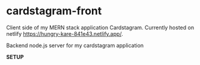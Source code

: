 # cardstagram-front
Client side of my MERN stack application Cardstagram. Currently hosted on netlify https://hungry-kare-841e43.netlify.app/.

Backend node.js server for my cardstagram application

**SETUP**

